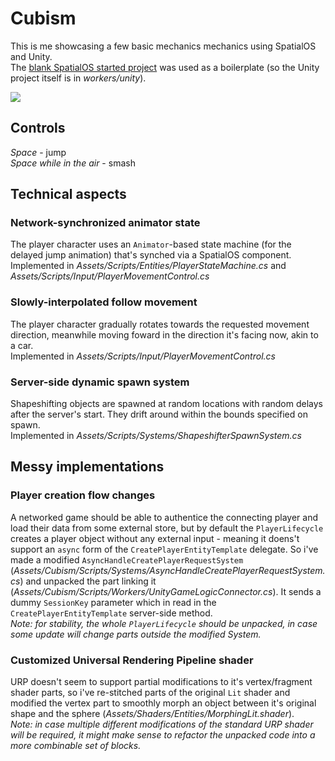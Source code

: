 # Cubism

This is me showcasing a few basic mechanics mechanics using SpatialOS and Unity.  
The [blank SpatialOS started project](https://github.com/spatialos/gdk-for-unity-blank-project) was used as a boilerplate (so the Unity project itself is in _workers/unity_).  

![](docs/demo.gif)

## Controls

_Space_ - jump  
_Space while in the air_ - smash  

## Technical aspects

### Network-synchronized animator state

The player character uses an `Animator`-based state machine (for the delayed jump animation) that's synched via a SpatialOS component.
Implemented in _Assets/Scripts/Entities/PlayerStateMachine.cs_ and _Assets/Scripts/Input/PlayerMovementControl.cs_

### Slowly-interpolated follow movement

The player character gradually rotates towards the requested movement direction, meanwhile moving foward in the direction it's facing now, akin to a car.  
Implemented in _Assets/Scripts/Input/PlayerMovementControl.cs_

### Server-side dynamic spawn system

Shapeshifting objects are spawned at random locations with random delays after the server's start. They drift around within the bounds specified on spawn.  
Implemented in _Assets/Scripts/Systems/ShapeshifterSpawnSystem.cs_

## Messy implementations

### Player creation flow changes

A networked game should be able to authentice the connecting player and load their data from some external store, but by default the `PlayerLifecycle` creates a player object without any external input - meaning it doens't support an `async` form of the `CreatePlayerEntityTemplate` delegate. So i've made a modified `AsyncHandleCreatePlayerRequestSystem` (_Assets/Cubism/Scripts/Systems/AsyncHandleCreatePlayerRequestSystem.cs_) and unpacked the part linking it (_Assets/Cubism/Scripts/Workers/UnityGameLogicConnector.cs_). It sends a dummy `SessionKey` parameter which in read in the `CreatePlayerEntityTemplate` server-side method.  
_Note: for stability, the whole `PlayerLifecycle` should be unpacked, in case some update will change parts outside the modified System._  

### Customized Universal Rendering Pipeline shader

URP doesn't seem to support partial modifications to it's vertex/fragment shader parts, so i've re-stitched parts of the original `Lit` shader and modified the vertex part to smoothly morph an object between it's original shape and the sphere (_Assets/Shaders/Entities/MorphingLit.shader_).  
_Note: in case multiple different modifications of the standard URP shader will be required, it might make sense to refactor the unpacked code into a more combinable set of blocks._  
